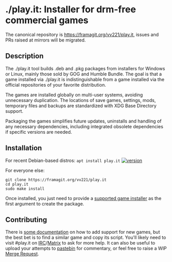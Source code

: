 # ./play.it: Installer for drm-free commercial games

The canonical repository is https://framagit.org/vv221/play.it, issues and PRs
raised at mirrors will be migrated.

## Description

The ./play.it tool builds .deb and .pkg packages from installers for Windows
or Linux, mainly those sold by GOG and Humble Bundle. The goal is that a game
installed via ./play.it is indistinguishable from a game installed via the
official repositories of your favorite distribution.

The games are installed globally on multi-user systems, avoiding unnecessary
duplication. The locations of save games, settings, mods, temporary files and
backups are standardized with XDG Base Directory support.

Packaging the games simplifies future updates, uninstalls and handling of any
necessary dependencies, including integrated obsolete dependencies if specific
versions are needed.

## Installation

For recent Debian-based distros: `apt install play.it` [![version]][repology]

[version]: https://repology.org/badge/latest-versions/play.it.svg
[repology]: https://repology.org/metapackage/play.it

For everyone else:

```
git clone https://framagit.org/vv221/play.it
cd play.it
sudo make install
```

Once installed, you just need to provide a [supported game installer] as the
first argument to create the package.

[supported game installer]: https://wiki.dotslashplay.it/

## Contributing

There is [some documentation] on how to add support for new games, but the best
bet is to find a similar game and copy its script. You'll likely need to visit
\#play.it on [IRC]/[Matrix] to ask for more help. It can also be useful to
upload your attempts to [pastebin] for commentary, or feel free to raise a WIP
[Merge Request].

[some documentation]: https://framagit.org/vv221/play.it/wikis
[IRC]: irc://chat.freenode.net/#play.it
[Matrix]: https://matrix.to/#/!tKCYmGJvyaFDYHUmzm:matrix.org
[pastebin]: https://paste.debian.net/
[Merge Request]: https://framagit.org/vv221/play.it/merge_requests/new
